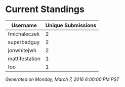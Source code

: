 # Current Standings
| Username       | Unique Submissions |
|----------------|--------------------|
| fmichaleczek   | 2                  |
| superbadguy    | 2                  |
| jonwhitejwh    | 2                  |
| mattifestation | 1                  |
| foo            | 1                  |


*Generated on Monday, March 7, 2016 6:00:00 PM PST*
